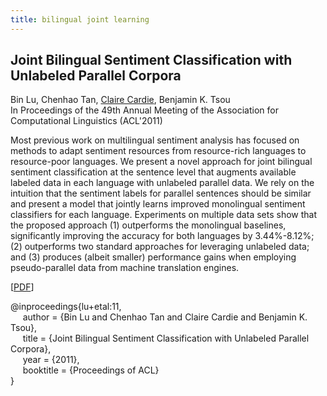 ```yaml
---
title: bilingual joint learning
---
```


## Joint Bilingual Sentiment Classification with Unlabeled Parallel Corpora      
Bin Lu, Chenhao Tan, [Claire Cardie][claire_cardie], Benjamin K. Tsou     
In Proceedings of the 49th Annual Meeting of the Association for Computational Linguistics (ACL'2011)

Most previous work on multilingual sentiment analysis has focused on methods to adapt sentiment resources from resource-rich languages to resource-poor languages. We present a novel approach for joint bilingual sentiment classification at the sentence level that augments available labeled data in each language with unlabeled parallel data. We rely on the intuition that the sentiment labels for parallel sentences should be similar and present a model that jointly learns improved monolingual sentiment classifiers for each language. Experiments on multiple data sets show that the proposed approach (1) outperforms the monolingual baselines, significantly improving the accuracy for both languages by 3.44%-8.12%; (2) outperforms two standard approaches for leveraging unlabeled data; and (3) produces (albeit smaller) performance gains when employing pseudo-parallel data from machine translation engines.

[[PDF][acl11_paper]]

@inproceedings{lu+etal:11,  
&nbsp;&nbsp;&nbsp;&nbsp;
  author = {Bin Lu and Chenhao Tan and Claire Cardie and Benjamin K. Tsou},    
&nbsp;&nbsp;&nbsp;&nbsp;
  title = {Joint Bilingual Sentiment Classification with Unlabeled Parallel Corpora},   
&nbsp;&nbsp;&nbsp;&nbsp;
  year = {2011},   
&nbsp;&nbsp;&nbsp;&nbsp;
  booktitle = {Proceedings of ACL}   
}

[acl11_paper]: /pubs/bilingual-joint-learning.pdf
[//]: <> (links for collaborators)
[claire_cardie]: http://www.cs.cornell.edu/home/cardie/
[ed_chi]: http://www-users.cs.umn.edu/~echi/
[eunsol_choi]: http://homes.cs.washington.edu/~eunsol/home.html
[cristian_danescu_niculescu_mizil]: http://www.mpi-sws.org/~cristian/
[evgeniy_gabrilovich]: http://www.cs.technion.ac.il/~gabr/
[david_huffaker]: http://www.davehuffaker.com
[bobby_kleinberg]: http://www.cs.cornell.edu/~rdk
[jon_kleinberg]: http://www.cs.cornell.edu/home/kleinber
[gueorgi_kossinets]: https://sites.google.com/site/gkossinets/
[lillian_lee]: http://www.cs.cornell.edu/home/llee
[tao_lei]: http://people.csail.mit.edu/taolei/
[ping_li]: http://www.stat.cornell.edu/~li/
[bin_lu]: http://sites.google.com/site/lubin2010/
[michael_macy]: http://www.soc.cornell.edu/faculty/macy.html
[bo_pang]: https://sites.google.com/site/bopang42/
[daniel_romero]: http://www.dromero.org/
[alex_smola]: alex.smola.org
[jimeng_sun]: http://www.sunlab.org/
[jie_tang]: http://keg.cs.tsinghua.edu.cn/persons/johan_ugander
[johan_ugander]: http://people.cam.cornell.edu/~jugander/
[fei_wang]: http://sites.google.com/site/feiwang03/
[shaomei_wu]: http://www.cs.cornell.edu/~sw475/
[ming_zhou]: http://research.microsoft.com/en-us/people/mingzhou
[gs_profile]:http://scholar.google.com/citations?user=KGMaP18AAAAJ&hl=en
